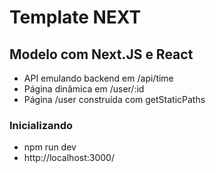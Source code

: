 # Template NEXT

## Modelo com Next.JS e React

- API emulando backend em /api/time
- Página dinâmica em /user/:id
- Página /user construída com getStaticPaths

### Inicializando

- npm run dev
- http://localhost:3000/
